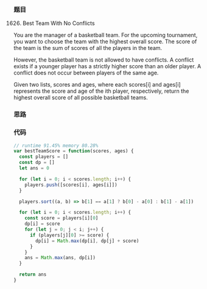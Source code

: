 ### 题目
1626. Best Team With No Conflicts

You are the manager of a basketball team. For the upcoming tournament, you want to choose the team with the highest overall score. The score of the team is the sum of scores of all the players in the team.

However, the basketball team is not allowed to have conflicts. A conflict exists if a younger player has a strictly higher score than an older player. A conflict does not occur between players of the same age.

Given two lists, scores and ages, where each scores[i] and ages[i] represents the score and age of the ith player, respectively, return the highest overall score of all possible basketball teams.

### 思路

### 代码
```javascript
// runtime 91.45% memory 80.28%
var bestTeamScore = function(scores, ages) {
  const players = []
  const dp = []
  let ans = 0

  for (let i = 0; i < scores.length; i++) {
    players.push([scores[i], ages[i]])
  }

  players.sort((a, b) => b[1] == a[1] ? b[0] - a[0] : b[1] - a[1])

  for (let i = 0; i < scores.length; i++) {
    const score = players[i][0]
    dp[i] = score
    for (let j = 0; j < i; j++) {
      if (players[j][0] >= score) {
        dp[i] = Math.max(dp[i], dp[j] + score)
      }
    }
    ans = Math.max(ans, dp[i])
  }

  return ans
}
```
